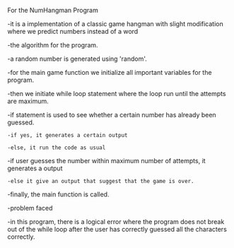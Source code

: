 For the NumHangman Program 

-it is a implementation of a classic game hangman with slight modification where we predict numbers instead of a word

-the algorithm for the program.
  
  -a random number is generated using 'random'.
  
  -for the main game function we initialize all important variables for the program.
  
  -then we initiate while loop statement where the loop run until the attempts are maximum.
  
  -if statement is used to see whether a certain number has already been guessed.
    
    -if yes, it generates a certain output
    
    -else, it run the code as usual
  
  -if user guesses the number within maximum number of attempts, it generates a output
    
    -else it give an output that suggest that the game is over. 
  
  -finally, the main function is called.


-problem faced
  
  -in this program, there is a logical error where the program does not break out of the while loop after the user has correctly guessed all the characters correctly.


